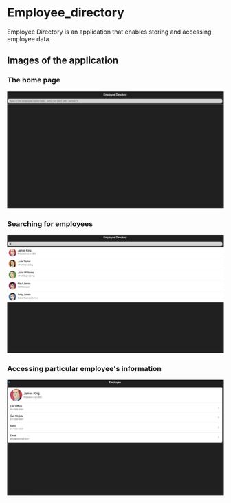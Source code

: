 # Employee_directory

Employee Directory is an application that enables storing and accessing employee data.

<h2>Images of the application</h2>

<h3>The home page</h3>

![alt text](https://github.com/vasupradharamac/Employee_directory/blob/main/mainPage_ED.png)


<h3>Searching for employees</h3>

![alt text](https://github.com/vasupradharamac/Employee_directory/blob/main/mainPage2_ED.png)


<h3>Accessing particular employee's information</h3>

![alt text](https://github.com/vasupradharamac/Employee_directory/blob/main/employeeDetails.png)

